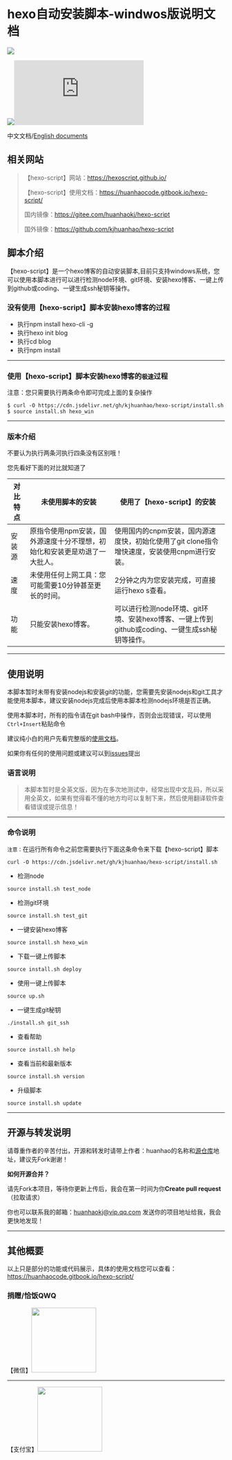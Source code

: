 # hexo自动安装脚本-windwos版说明文档



![](https://cdn.jsdelivr.net/gh/huanhaokj/cdn/img/hexoscript.png)

![](https://img.shields.io/badge/version-v1.1-blue)![](https://img.shields.io/github/size/kjhuanhao/hexo-script/install.sh)

中文文档/[English documents](https://github.com/kjhuanhao/hexo-script/blob/master/README.md)

## 相关网站

> 【hexo-script】网站：https://hexoscript.github.io/
>
> 【hexo-script】使用文档：https://huanhaocode.gitbook.io/hexo-script/
>
> 国内镜像：https://gitee.com/huanhaokj/hexo-script
>
> 国外镜像：https://github.com/kjhuanhao/hexo-script

## 脚本介绍

【hexo-script】是一个hexo博客的自动安装脚本,目前只支持windows系统，您可以使用本脚本进行可以进行检测node环境、git环境、安装hexo博客、一键上传到github或coding、一键生成ssh秘钥等操作。

### 没有使用【hexo-script】脚本安装hexo博客的过程

- 执行npm install hexo-cli -g
- 执行hexo init blog
- 执行cd blog
- 执行npm install

***

### 使用【hexo-script】脚本安装hexo博客的`极速`过程

注意：您只需要执行两条命令即可完成上面的复杂操作

```shell
$ curl -O https://cdn.jsdelivr.net/gh/kjhuanhao/hexo-script/install.sh
$ source install.sh hexo_win
```

***

### 版本介绍

不要认为执行两条河执行四条没有区别哦！

您先看好下面的对比就知道了

| 对比特点 | 未使用脚本的安装                                             | 使用了【hexo-script】的安装                                  |
| -------- | ------------------------------------------------------------ | ------------------------------------------------------------ |
| 安装源   | 原指令使用npm安装，国外源速度十分不理想，初始化和安装更是劝退了一大批人。 | 使用国内的cnpm安装，国内源速度快，初始化使用了git clone指令增快速度，安装使用cnpm进行安装。 |
| 速度     | 未使用任何上网工具：您可能需要10分钟甚至更长的时间。         | 2分钟之内为您安装完成，可直接运行hexo s查看。                |
| 功能     | 只能安装hexo博客。                                           | 可以进行检测node环境、git环境、安装hexo博客、一键上传到github或coding、一键生成ssh秘钥等操作。 |

***

## 使用说明

本脚本暂时未带有安装nodejs和安装git的功能，您需要先安装nodejs和git工具才能使用本脚本，建议安装nodejs完成后使用本脚本检测nodejs环境是否正确。

使用本脚本时，所有的指令请在git bash中操作，否则会出现错误，可以使用`Ctrl+Insert`粘贴命令

建议纯小白的用户先看完整版的[使用文档](https://huanhaocode.gitbook.io/hexo-script/)。

如果你有任何的使用问题或建议可以到[issues](https://github.com/kjhuanhao/hexo-script/issues/ )提出

### 语言说明

> 本脚本暂时是全英文版，因为在多次地测试中，经常出现中文乱码，所以采用全英文，如果有觉得看不懂的地方均可以复制下来，然后使用翻译软件查看错误或提示信息！

***

### 命令说明

`注意：`在运行所有命令之前您需要执行下面这条命令来下载【hexo-script】脚本

```shell
curl -O https://cdn.jsdelivr.net/gh/kjhuanhao/hexo-script/install.sh
```



* 检测node

```shell
source install.sh test_node
```

* 检测git环境

```shell
source install.sh test_git
```

* 一键安装hexo博客

```shell
source install.sh hexo_win
```

* 下载一键上传脚本

```shell
source install.sh deploy
```

* 使用一键上传脚本

```shell
source up.sh
```

* 一键生成git秘钥

```shell
./install.sh git_ssh
```

* 查看帮助

```shell
source install.sh help
```

* 查看当前和最新版本

```shell
source install.sh version
```

* 升级脚本

```shell
source install.sh update
```

***

## 开源与转发说明

请尊重作者的辛苦付出，开源和转发时请带上作者：huanhao的名称和[源仓库](https://github.com/kjhuanhao/hexo-script)地址，建议先Fork谢谢！

**如何开源合并？**

请先Fork本项目，等待你更新上传后，我会在第一时间为你**Create pull request**（拉取请求）

你也可以联系我的邮箱：huanhaokj@vip.qq.com 发送你的项目地址给我，我会更快地发现！

***

## 其他概要

以上只是部分的功能或代码展示，具体的使用文档您可以查看：https://huanhaocode.gitbook.io/hexo-script/

### 捐赠/恰饭QWQ

【微信】<img src = "http://301technology.cn/wp-content/uploads/2019/07/1058a552f136b122.jpg"  height="150" width="150" >

***

【支付宝】<img src = "http://301technology.cn/wp-content/uploads/2019/07/2129dcaedb9a0b9f.jpg" height="150" width="150" >